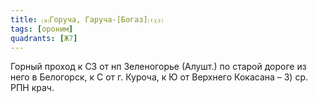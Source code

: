 ```yaml
---
title: ⒜Горуча, Гаруча-[Богаз]⒯⒵
tags: [ороним]
quadrants: [Ж7]
---
```


Горный проход к СЗ от нп Зеленогорье (Алушт.) по старой дороге из него в
Белогорск, к С от г. Куроча, к Ю от Верхнего Кокасана – 3) ср. РПН крач.
